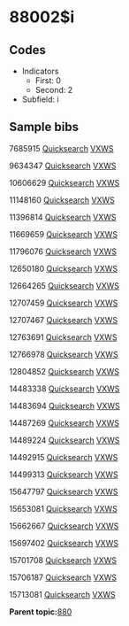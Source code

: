 # 88002$i

## Codes

-   Indicators
    -   First: 0
    -   Second: 2
-   Subfield: i

## Sample bibs

7685915 [Quicksearch](https://search.library.yale.edu/catalog/7685915) [VXWS](http://prodorbis.library.yale.edu:7014/vxws/GetHoldingsService?bibId=7685915)

9634347 [Quicksearch](https://search.library.yale.edu/catalog/9634347) [VXWS](http://prodorbis.library.yale.edu:7014/vxws/GetHoldingsService?bibId=9634347)

10606629 [Quicksearch](https://search.library.yale.edu/catalog/10606629) [VXWS](http://prodorbis.library.yale.edu:7014/vxws/GetHoldingsService?bibId=10606629)

11148160 [Quicksearch](https://search.library.yale.edu/catalog/11148160) [VXWS](http://prodorbis.library.yale.edu:7014/vxws/GetHoldingsService?bibId=11148160)

11396814 [Quicksearch](https://search.library.yale.edu/catalog/11396814) [VXWS](http://prodorbis.library.yale.edu:7014/vxws/GetHoldingsService?bibId=11396814)

11669659 [Quicksearch](https://search.library.yale.edu/catalog/11669659) [VXWS](http://prodorbis.library.yale.edu:7014/vxws/GetHoldingsService?bibId=11669659)

11796076 [Quicksearch](https://search.library.yale.edu/catalog/11796076) [VXWS](http://prodorbis.library.yale.edu:7014/vxws/GetHoldingsService?bibId=11796076)

12650180 [Quicksearch](https://search.library.yale.edu/catalog/12650180) [VXWS](http://prodorbis.library.yale.edu:7014/vxws/GetHoldingsService?bibId=12650180)

12664265 [Quicksearch](https://search.library.yale.edu/catalog/12664265) [VXWS](http://prodorbis.library.yale.edu:7014/vxws/GetHoldingsService?bibId=12664265)

12707459 [Quicksearch](https://search.library.yale.edu/catalog/12707459) [VXWS](http://prodorbis.library.yale.edu:7014/vxws/GetHoldingsService?bibId=12707459)

12707467 [Quicksearch](https://search.library.yale.edu/catalog/12707467) [VXWS](http://prodorbis.library.yale.edu:7014/vxws/GetHoldingsService?bibId=12707467)

12763691 [Quicksearch](https://search.library.yale.edu/catalog/12763691) [VXWS](http://prodorbis.library.yale.edu:7014/vxws/GetHoldingsService?bibId=12763691)

12766978 [Quicksearch](https://search.library.yale.edu/catalog/12766978) [VXWS](http://prodorbis.library.yale.edu:7014/vxws/GetHoldingsService?bibId=12766978)

12804852 [Quicksearch](https://search.library.yale.edu/catalog/12804852) [VXWS](http://prodorbis.library.yale.edu:7014/vxws/GetHoldingsService?bibId=12804852)

14483338 [Quicksearch](https://search.library.yale.edu/catalog/14483338) [VXWS](http://prodorbis.library.yale.edu:7014/vxws/GetHoldingsService?bibId=14483338)

14483694 [Quicksearch](https://search.library.yale.edu/catalog/14483694) [VXWS](http://prodorbis.library.yale.edu:7014/vxws/GetHoldingsService?bibId=14483694)

14487269 [Quicksearch](https://search.library.yale.edu/catalog/14487269) [VXWS](http://prodorbis.library.yale.edu:7014/vxws/GetHoldingsService?bibId=14487269)

14489224 [Quicksearch](https://search.library.yale.edu/catalog/14489224) [VXWS](http://prodorbis.library.yale.edu:7014/vxws/GetHoldingsService?bibId=14489224)

14492915 [Quicksearch](https://search.library.yale.edu/catalog/14492915) [VXWS](http://prodorbis.library.yale.edu:7014/vxws/GetHoldingsService?bibId=14492915)

14499313 [Quicksearch](https://search.library.yale.edu/catalog/14499313) [VXWS](http://prodorbis.library.yale.edu:7014/vxws/GetHoldingsService?bibId=14499313)

15647797 [Quicksearch](https://search.library.yale.edu/catalog/15647797) [VXWS](http://prodorbis.library.yale.edu:7014/vxws/GetHoldingsService?bibId=15647797)

15653081 [Quicksearch](https://search.library.yale.edu/catalog/15653081) [VXWS](http://prodorbis.library.yale.edu:7014/vxws/GetHoldingsService?bibId=15653081)

15662667 [Quicksearch](https://search.library.yale.edu/catalog/15662667) [VXWS](http://prodorbis.library.yale.edu:7014/vxws/GetHoldingsService?bibId=15662667)

15697402 [Quicksearch](https://search.library.yale.edu/catalog/15697402) [VXWS](http://prodorbis.library.yale.edu:7014/vxws/GetHoldingsService?bibId=15697402)

15701708 [Quicksearch](https://search.library.yale.edu/catalog/15701708) [VXWS](http://prodorbis.library.yale.edu:7014/vxws/GetHoldingsService?bibId=15701708)

15706187 [Quicksearch](https://search.library.yale.edu/catalog/15706187) [VXWS](http://prodorbis.library.yale.edu:7014/vxws/GetHoldingsService?bibId=15706187)

15713081 [Quicksearch](https://search.library.yale.edu/catalog/15713081) [VXWS](http://prodorbis.library.yale.edu:7014/vxws/GetHoldingsService?bibId=15713081)

**Parent topic:**[880](../../tags/880/880.md)

